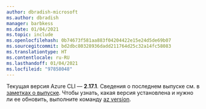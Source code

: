 ```yaml
---
author: dbradish-microsoft
ms.author: dbradish
manager: barbkess
ms.date: 01/04/2021
ms.topic: include
ms.openlocfilehash: 0b74673f581aa883f04204422e15e24d5de69b07
ms.sourcegitcommit: bd2dbc80328936dadd211764d25c32a14fc58083
ms.translationtype: HT
ms.contentlocale: ru-RU
ms.lasthandoff: 01/04/2021
ms.locfileid: "97858048"
---
```

Текущая версия Azure CLI — __2.17.1__. Сведения о последнем выпуске см. в [заметках о выпуске](../release-notes-azure-cli.md). Чтобы узнать, какая версия установлена и нужно ли ее обновить, выполните команду [az version](/cli/azure/reference-index#az_version).
